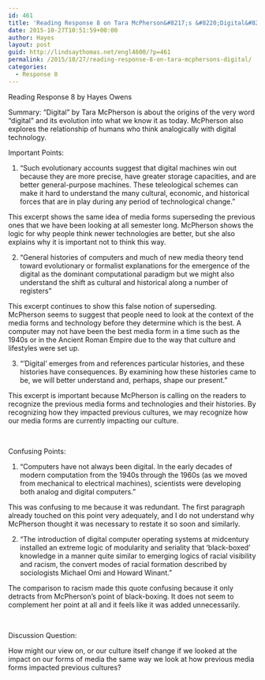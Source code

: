 ```yaml
---
id: 461
title: 'Reading Response 8 on Tara McPherson&#8217;s &#8220;Digital&#8221;'
date: 2015-10-27T10:51:59+00:00
author: Hayes
layout: post
guid: http://lindsaythomas.net/engl4600/?p=461
permalink: /2015/10/27/reading-response-8-on-tara-mcphersons-digital/
categories:
  - Response 8
---
```

Reading Response 8 by Hayes Owens

Summary: “Digital” by Tara McPherson is about the origins of the very word “digital” and its evolution into what we know it as today. McPherson also explores the relationship of humans who think analogically with digital technology.

Important Points:

  1. “Such evolutionary accounts suggest that digital machines win out because they are more precise, have greater storage capacities, and are better general-purpose machines. These teleological schemes can make it hard to understand the many cultural, economic, and historical forces that are in play during any period of technological change.”

This excerpt shows the same idea of media forms superseding the previous ones that we have been looking at all semester long. McPherson shows the logic for why people think newer technologies are better, but she also explains why it is important not to think this way.

<ol start="2">
  <li>
    “General histories of computers and much of new media theory tend toward evolutionary or formalist explanations for the emergence of the digital as the dominant computational paradigm but we might also understand the shift as cultural and historical along a number of registers”
  </li>
</ol>

This excerpt continues to show this false notion of superseding.  McPherson seems to suggest that people need to look at the context of the media forms and technology before they determine which is the best. A computer may not have been the best media form in a time such as the 1940s or in the Ancient Roman Empire due to the way that culture and lifestyles were set up.

<ol start="3">
  <li>
    “’Digital’ emerges from and references particular histories, and these histories have consequences. By examining how these histories came to be, we will better understand and, perhaps, shape our present.”
  </li>
</ol>

This excerpt is important because McPherson is calling on the readers to recognize the previous media forms and technologies and their histories. By recognizing how they impacted previous cultures, we may recognize how our media forms are currently impacting our culture.

&nbsp;

Confusing Points:

  1. “Computers have not always been digital. In the early decades of modern computation from the 1940s through the 1960s (as we moved from mechanical to electrical machines), scientists were developing both analog and digital computers.”

This was confusing to me because it was redundant. The first paragraph already touched on this point very adequately, and I do not understand why McPherson thought it was necessary to restate it so soon and similarly.

<ol start="2">
  <li>
    “The introduction of digital computer operating systems at midcentury installed an extreme logic of modularity and seriality that ‘black-boxed’ knowledge in a manner quite similar to emerging logics of racial visibility and racism, the convert modes of racial formation described by sociologists Michael Omi and Howard Winant.”
  </li>
</ol>

The comparison to racism made this quote confusing because it only detracts from McPherson’s point of black-boxing. It does not seem to complement her point at all and it feels like it was added unnecessarily.

&nbsp;

Discussion Question:

How might our view on, or our culture itself change if we looked at the impact on our forms of media the same way we look at how previous media forms impacted previous cultures?